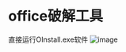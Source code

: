 # office破解工具

直接运行OInstall.exe软件
![image](https://user-images.githubusercontent.com/67667674/211351111-272ea842-de5a-4271-b7c1-846df7dd28e3.png)
